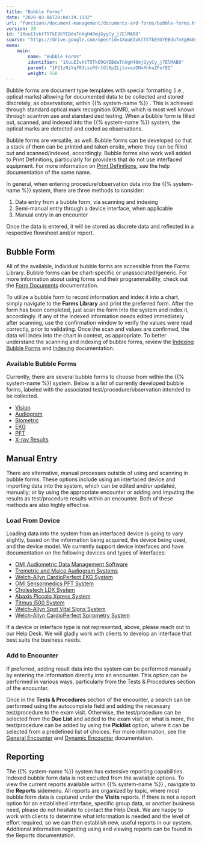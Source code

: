 ```yaml
---
title: "Bubble Forms"
date: "2020-03-06T20:04:39.113Z"
url: "functions/document-management/documents-and-forms/bubble-forms.html"
version: 30
id: "1XuuEIvktT5TkE9GYEBduTnXgH40mjGyyCy_j7ElMAB0"
source: "https://drive.google.com/open?id=1XuuEIvktT5TkE9GYEBduTnXgH40mjGyyCy_j7ElMAB0"
menu:
    main:
        name: "Bubble Forms"
        identifier: "1XuuEIvktT5TkE9GYEBduTnXgH40mjGyyCy_j7ElMAB0"
        parent: "1F21zNiYq703LscR9rtGl8pZLjtxvozONvXhkaZFefEI"
        weight: 550
---
```

Bubble forms are document type templates with special formatting (i.e., optical marks) allowing for documented data to be collected and stored discretely, as observations, within {{% system-name %}} . This is achieved through standard optical mark recognition (OMR), which is most well known through scantron use and standardized testing. When a bubble form is filled out, scanned, and indexed into the {{% system-name %}} system, the optical marks are detected and coded as observations.



Bubble forms are versatile, as well. Bubble forms can be developed so that a stack of them can be printed and taken onsite, where they can be filled out and scanned/indexed, accordingly. Bubble forms also work well added to Print Definitions, particularly for providers that do not use interfaced equipment. For more information on [Print Definitions](../printing-and-print-definitions/print-definitions.html), see the help documentation of the same name.



In general, when entering procedure/observation data into the {{% system-name %}} system, there are three methods to consider:

1. Data entry from a bubble form, via scanning and indexing
2. Semi-manual entry through a device interface, when applicable
3. Manual entry in an encounter

Once the data is entered, it will be stored as discrete data and reflected in a respective flowsheet and/or report.

## Bubble Form

All of the available, individual bubble forms are accessible from the Forms Library. Bubble forms can be chart-specific or unassociated/generic. For more information about using forms and their programmability, check out the [Form Documents](form-documents.html) documentation.



To utilize a bubble form to record information and index it into a chart, simply navigate to the **Forms Library** and print the preferred form. After the form has been completed, just scan the form into the system and index it, accordingly. If any of the indexed information needs edited immediately after scanning, use the confirmation window to verify the values were read correctly, prior to validating. Once the scan and values are confirmed, the data will index into the chart in context, as appropriate. To better understand the scanning and indexing of bubble forms, review the [Indexing Bubble Forms](../scanning-and-indexing/indexing-bubble-forms.html) and [Indexing](../scanning-and-indexing/indexing.html) documentation.

### Available Bubble Forms

Currently, there are several bubble forms to choose from within the {{% system-name %}} system. Below is a list of currently developed bubble forms, labeled with the associated test/procedure/observation intended to be collected.

* [Vision](vision-data-entry.html)
* [Audiogram](audiogram-data-entry.html)
* [Biometric](biometric-data-entry.html)
* [EKG](ekg-data-entry.html)
* [PFT](pft-data-entry.html)
* [X-ray Results](x-ray-results-data-entry.html)

## Manual Entry

There are alternative, manual processes outside of using and scanning in bubble forms. These options include using an interfaced device and importing data into the system, which can be edited and/or updated, manually; or by using the appropriate encounter or adding and imputing the results as test/procedure results within an encounter. Both of these methods are also highly effective.

### Load From Device

Loading data into the system from an interfaced device is going to vary slightly, based on the information being acquired, the device being used, and the device model. We currently support device interfaces and have documentation on the following devices and types of interfaces:

* [OMI Audiometric Data Management Software](../../system-administration/interfaces/device-interface-audio-system.html)
* [Tremetric and Maico Audiogram Systems](../../system-administration/interfaces/device-interface-audio-tremetrics-maico.html)
* [Welch-Allyn CardioPerfect EKG System](../../system-administration/interfaces/device-interface-ekg-system.html)
* [OMI Sensormedics PFT System](../../system-administration/interfaces/device-interface-pft-system.html)
* [Cholestech LDX System](../../system-administration/interfaces/device-interface-cholestech-ldx.html)
* [Abaxis Piccolo Xpress System](../../system-administration/interfaces/device-interface-piccolo-system.html)
* [Titmus i500 System](../../system-administration/interfaces/device-interface-vision-system.html)
* [Welch-Allyn Spot Vital Signs System](../../system-administration/interfaces/device-interface-vital-signs.html)
* [Welch-Allyn CardioPerfect Spirometry System](../../system-administration/interfaces/device-interface-welch-allyn-spirometry.html)

If a device or interface type is not represented, above, please reach out to our Help Desk. We will gladly work with clients to develop an interface that best suits the business needs.

### Add to Encounter

If preferred, adding result data into the system can be performed manually by entering the information directly into an encounter. This option can be performed in various ways, particularly from the Tests & Procedures section of the encounter.

Once in the **Tests & Procedures** section of the encounter, a search can be performed using the autocomplete field and adding the necessary test/procedure to the exam visit. Otherwise, the test/procedure can be selected from the **Due List** and added to the exam visit; or what is more, the test/procedure can be added by using the **Picklist** option, where it can be selected from a predefined list of choices. For more information, see the [General Encounter](../../encounters/working-in-a-legacy-encounter.html) and [Dynamic Encounter](../../encounters/working-in-a-visit-encounter.html) documentation.

## Reporting

The {{% system-name %}} system has extensive reporting capabilities. Indexed bubble form data is not excluded from the available options. To view the current reports available within {{% system-name %}} , navigate to the **Reports** sidemenu. All reports are organized by topic, where most bubble form data is captured under the **Visits** reports. If there is not a report option for an established interface, specific group data, or another business need, please do not hesitate to contact the Help Desk. We are happy to work with clients to determine what information is needed and the level of effort required, so we can then establish new, useful reports in our system. Additional information regarding using and viewing reports can be found in the Reports documentation.

